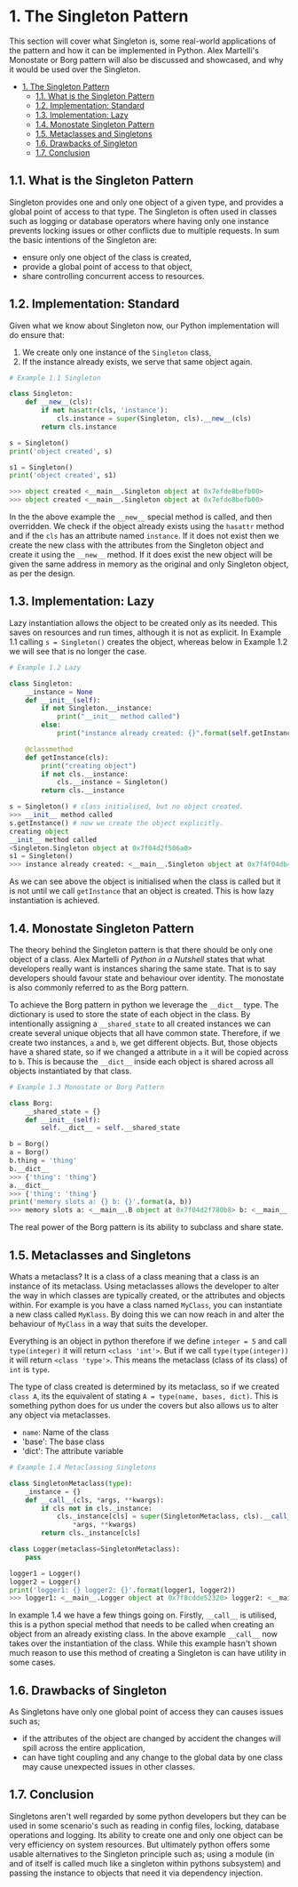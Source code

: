 # 1. The Singleton Pattern

This section will cover what Singleton is, some real-world applications of the pattern and how it can be implemented in Python. Alex Martelli's Monostate or Borg pattern will also be discussed and showcased, and why it would be used over the Singleton.

<!-- TOC -->

- [1. The Singleton Pattern](#1-the-singleton-pattern)
    - [1.1. What is the Singleton Pattern](#11-what-is-the-singleton-pattern)
    - [1.2. Implementation: Standard](#12-implementation-standard)
    - [1.3. Implementation: Lazy](#13-implementation-lazy)
    - [1.4. Monostate Singleton Pattern](#14-monostate-singleton-pattern)
    - [1.5. Metaclasses and Singletons](#15-metaclasses-and-singletons)
    - [1.6. Drawbacks of Singleton](#16-drawbacks-of-singleton)
    - [1.7. Conclusion](#17-conclusion)

<!-- /TOC -->

## 1.1. What is the Singleton Pattern

Singleton provides one and only one object of a given type, and provides a global point of access to that type. The Singleton is often used in classes such as logging or database operators where having only one instance prevents locking issues or other conflicts due to multiple requests. In sum the basic intentions of the Singleton are:

- ensure only one object of the class is created,
- provide a global point of access to that object,
- share controlling concurrent access to resources.

## 1.2. Implementation: Standard

Given what we know about Singleton now, our Python implementation will do ensure that:

1. We create only one instance of the `Singleton` class,
2. If the instance already exists, we serve that same object again.

```python
# Example 1.1 Singleton

class Singleton:
    def __new__(cls):
        if not hasattr(cls, 'instance'):
            cls.instance = super(Singleton, cls).__new__(cls)
        return cls.instance

s = Singleton()
print('object created', s)

s1 = Singleton()
print('object created', s1)

>>> object created <__main__.Singleton object at 0x7efde8befb00>
>>> object created <__main__.Singleton object at 0x7efde8befb00>

```

In the the above example the `__new__` special method is called, and then overridden. We check if the object already exists using the `hasattr` method and if the `cls` has an attribute named `instance`. If it does not exist then we create the new class with the attributes from the Singleton object and create it using the `__new__`  method. If it does exist the new object will be given the same address in memory as the original and only Singleton object, as per the design.

## 1.3. Implementation: Lazy

Lazy instantiation allows the object to be created only as its needed. This saves on resources and run times, although it is not as explicit. In Example 1.1 calling `s = Singleton()` creates the object, whereas below in Example 1.2 we will see that is no longer the case.

```python
# Example 1.2 Lazy

class Singleton:
    __instance = None
    def __init__(self):
        if not Singleton.__instance:
            print("__init__ method called")
        else:
            print("instance already created: {}".format(self.getInstance()))

    @classmethod
    def getInstance(cls):
        print("creating object")
        if not cls.__instance:
            cls.__instance = Singleton()
        return cls.__instance

s = Singleton() # class initialised, but no object created.
>>> __init__ method called
s.getInstance() # now we create the object explicitly.
creating object
__init__ method called
<Singleton.Singleton object at 0x7f04d2f506a0>
s1 = Singleton()
>>> instance already created: <__main__.Singleton object at 0x7f4f04db47f0>
```

As we can see above the object is initialised when the class is called but it is not until we call `getInstance` that an object is created. This is how lazy instantiation is achieved.

## 1.4. Monostate Singleton Pattern

The theory behind the Singleton pattern is that there should be only one object of a class. Alex Martelli of _Python in a Nutshell_ states that what developers really want is instances sharing the same state. That is to say developers should favour state and behaviour over identity. The monostate is also commonly referred to as the Borg pattern.

To achieve the Borg pattern in python we leverage the `__dict__` type. The dictionary is used to store the state of each object in the class. By intentionally assigning a `__shared_state` to all created instances we can create several unique objects that all have common state. Therefore, if we create two instances, `a` and `b`, we get different objects. But, those objects have a shared state, so if we changed a attribute in `a` it will be copied across to `b`. This is because the `__dict__` inside each object is shared across all objects instantiated by that class.

```python
# Example 1.3 Monostate or Borg Pattern

class Borg:
    __shared_state = {}
    def __init__(self):
        self.__dict__ = self.__shared_state

b = Borg()
a = Borg()
b.thing = 'thing'
b.__dict__
>>> {'thing': 'thing'}
a.__dict__
>>> {'thing': 'thing'}
print('memory slots a: {} b: {}'.format(a, b))
>>> memory slots a: <__main__.B object at 0x7f04d2f780b8> b: <__main__.B object at 0x7f04d2f78160>
```

The real power of the Borg pattern is its ability to subclass and share state.

## 1.5. Metaclasses and Singletons

Whats a metaclass? It is a class of a class meaning that a class is an instance of its metaclass. Using metaclasses allows the developer to alter the way in which classes are typically created, or the attributes and objects within. For example is you have a class named `MyClass`, you can instantiate a new class called `MyKlass`. By doing this we can now reach in and alter the behaviour of `MyClass` in a way that suits the developer.

Everything is an object in python therefore if we define `integer = 5` and call `type(integer)` it will return `<class 'int'>`. But if we call `type(type(integer))` it will return `<class 'type'>`. This means the metaclass (class of its class) of `int` is `type`. 

The type of class created is determined by its metaclass, so if we created `class A`, its the equivalent of stating `A = type(name, bases, dict)`. This is something python does for us under the covers but also allows us to alter any object via metaclasses. 

- `name`: Name of the class
- 'base': The base class
- 'dict': The attribute variable

```python
# Example 1.4 Metaclassing Singletons

class SingletonMetaclass(type):
    _instance = {}
    def __call__(cls, *args, **kwargs):
        if cls not in cls._instance:
            cls._instance[cls] = super(SingletonMetaclass, cls).__call__(
                *args, **kwargs)
        return cls._instance[cls]

class Logger(metaclass=SingletonMetaclass):
    pass

logger1 = Logger()
logger2 = Logger()
print('logger1: {} logger2: {}'.format(logger1, logger2))
>>> logger1: <__main__.Logger object at 0x7f8cdde52320> logger2: <__main__.Logger object at 0x7f8cdde52320>
```

In example 1.4 we have a few things going on. Firstly, `__call__` is utilised, this is a python special method that needs to be called when creating an object from an already existing class. In the above example `__call__` now takes over the instantiation of the class. While this example hasn't shown much reason to use this method of creating a Singleton is can have utility in some cases.

## 1.6. Drawbacks of Singleton

As Singletons have only one global point of access they can causes issues such as;

- if the attributes of the object are changed by accident the changes will spill across the entire application,
- can have tight coupling and any change to the global data by one class may cause unexpected issues in other classes.

## 1.7. Conclusion

Singletons aren't well regarded by some python developers but they can be used in some scenario's such as reading in config files, locking, database operations and logging. Its ability to create one and only one object can be very efficiency on system resources. But ultimately python offers some usable alternatives to the Singleton principle such as; using a module (in and of itself is called much like a singleton within pythons subsystem) and passing the instance to objects that need it via dependency injection.
